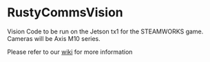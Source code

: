 # RustyCommsVision
Vision Code to be run on the Jetson tx1 for the STEAMWORKS game. Cameras will be Axis M10 series. 

Please refer to our [wiki](https://www.github.com/SHSSRobotics/wiki/wiki/Software) for more information
